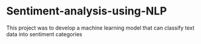 # Sentiment-analysis-using-NLP
This project was to develop a machine learning model that can classify text data into sentiment categories 
